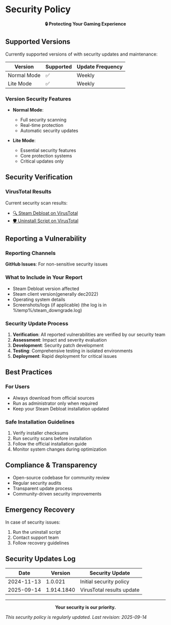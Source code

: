 # Security Policy

<p align="center">
  <strong>🔒 Protecting Your Gaming Experience</strong>
</p>

## Supported Versions

Currently supported versions of  with security updates and maintenance:

| Version | Supported | Update Frequency |
| ------- | --------- | ---------------- | 
| Normal Mode | :white_check_mark: | Weekly | 
| Lite Mode | :white_check_mark: | Weekly |

### Version Security Features

- **Normal Mode**:
  - Full security scanning
  - Real-time protection
  - Automatic security updates

- **Lite Mode**:
  - Essential security features
  - Core protection systems
  - Critical updates only
## Security Verification

### VirusTotal Results
Current security scan results:
- [🔍 Steam Debloat on VirusTotal](https://www.virustotal.com/gui/file/dc17c9ec9510b9e0d741d9dd0ebb8af5ba80412cae14fd38545f44fe9ce10add)
- [🛡️ Uninstall Script on VirusTotal](https://www.virustotal.com/gui/file/1fd1e16a6cc9540b4ba05f54cb9d455ba43b16ea4cdacc25eaac6e410c8479a8)

## Reporting a Vulnerability

### Reporting Channels

**GitHub Issues**: For non-sensitive security issues


### What to Include in Your Report

- Steam Debloat version affected
- Steam client version(generally dec2022)
- Operating system details
- Screenshots/logs (if applicable) (the log is in %temp%/steam_downgrade.log)

### Security Update Process

1. **Verification**: All reported vulnerabilities are verified by our security team
2. **Assessment**: Impact and severity evaluation
3. **Development**: Security patch development
4. **Testing**: Comprehensive testing in isolated environments
5. **Deployment**: Rapid deployment for critical issues

## Best Practices

### For Users
- Always download from official sources
- Run as administrator only when required
- Keep your Steam Debloat installation updated

### Safe Installation Guidelines

1. Verify installer checksums
2. Run security scans before installation
3. Follow the official installation guide
4. Monitor system changes during optimization

## Compliance & Transparency

- Open-source codebase for community review
- Regular security audits
- Transparent update process
- Community-driven security improvements

## Emergency Recovery

In case of security issues:

1. Run the uninstall script
2. Contact support team
3. Follow recovery guidelines

## Security Updates Log

| Date | Version | Security Update |
|------|---------|----------------|
| 2024-11-13 | 1.0.021 | Initial security policy |
| 2025-09-14 | 1.914.1840 | VirusTotal results update |

---

<p align="center">
  <strong>Your security is our priority.</strong>
</p>

_This security policy is regularly updated. Last revision: 2025-09-14_
